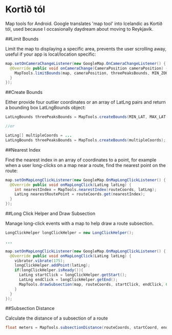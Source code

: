 # Kortið tól
Map tools for Android. Google translates 'map tool' into Icelandic as Kortið tól, used because I occasionally daydream about moving to Reykjavík.

##Limit Bounds

Limit the map to displaying a specific area, prevents the user scrolling away, useful if your app is local/location specific:

```java
map.setOnCameraChangeListener(new GoogleMap.OnCameraChangeListener() {
  @Override public void onCameraChange(CameraPosition cameraPosition) {
    MapTools.limitBounds(map, cameraPosition, threePeaksBounds, MIN_ZOOM);
  }
});
```

##Create Bounds

Either provide four outlier coordinates or an array of LatLng pairs and return a bounding box LatLngBounds object:

```java
LatLngBounds threePeaksBounds = MapTools.createBounds(MIN_LAT, MAX_LAT, MIN_LON, MAX_LON);

//or

LatLng[] multipleCoords = ...
LatLngBounds threePeaksBounds = MapTools.createBounds(multipleCoords);
```

##Nearest Index

Find the nearest index in an array of coordinates to a point, for example when a user long-clicks on a map near a route, find the nearest point on the route:

```java
map.setOnMapLongClickListener(new GoogleMap.OnMapLongClickListener() {
  @Override public void onMapLongClick(LatLng latLng) {
    int nearestIndex = MapTools.nearestIndex(routeCoords, latLng);
    LatLng nearestRoutePoint = routeCoords.get(nearestIndex);
  }
});
```

##Long Click Helper and Draw Subsection

Manage long-click events with a map to help draw a route subsection.

```java
LongClickHelper longClickHelper = new LongClickHelper();

...

map.setOnMapLongClickListener(new GoogleMap.OnMapLongClickListener() {
  @Override public void onMapLongClick(LatLng latLng) {
    vibrator.vibrate(175);
    longClickHelper.addPoint(latLng);
    if(longClickHelper.isReady()){
      LatLng startClick = longClickHelper.getStart();
      LatLng endClick = longClickHelper.getEnd();
      MapTools.drawSubsection(map, routeCoords, startClick, endClick, Color.parseColor("#ff00cc"));
    }
  }
});
```

##Subsection Distance

Calculate the distance of a subsection of a route

```java
float meters = MapTools.subsectionDistance(routeCoords, startCoord, endCoord);
```
